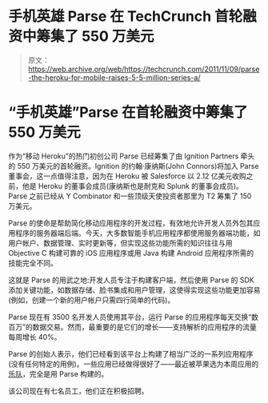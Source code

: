 # 手机英雄 Parse 在 TechCrunch 首轮融资中筹集了 550 万美元

> 原文：<https://web.archive.org/web/https://techcrunch.com/2011/11/09/parse-the-heroku-for-mobile-raises-5-5-million-series-a/>

# “手机英雄”Parse 在首轮融资中筹集了 550 万美元

作为“移动 Heroku”的热门初创公司 Parse 已经筹集了由 Ignition Partners 牵头的 550 万美元的首轮融资。Ignition 的约翰·康纳斯(John Connors)将加入 Parse 董事会，这一点值得注意，因为在 Heroku 被 Salesforce 以 2.12 亿美元收购之前，他是 Heroku 的董事会成员(康纳斯也是耐克和 Splunk 的董事会成员)。Parse 之前已经从 Y Combinator 和一些顶级天使投资者那里为 T2 筹集了 150 万美元。

Parse 的使命是帮助简化移动应用程序的开发过程，有效地允许开发人员外包其应用程序的服务器端后端。今天，大多数智能手机应用程序都使用服务器端功能，如用户帐户、数据管理、实时更新等，但实现这些功能所需的知识往往与用 Objective C 构建可靠的 iOS 应用程序或用 Java 构建 Android 应用程序所需的技能完全不同。

这就是 Parse 的用武之地:开发人员专注于构建客户端，然后使用 Parse 的 SDK 添加关键功能，如数据存储、脸书集成和用户管理，这使得实现这些功能更加容易(例如，创建一个新的用户帐户只需四行简单的代码)。

Parse 现在有 3500 名开发人员使用其平台，运行 Parse 的应用程序每天交换“数百万”的数据交易。然而，最重要的是它们的增长——支持解析的应用程序的流量每周增长 40%。

Parse 的创始人表示，他们已经看到该平台上构建了相当广泛的一系列应用程序(没有任何特定的用例)。一些应用已经做得很好了——最近被苹果选为本周应用的[乐队](https://web.archive.org/web/20221127014827/https://beta.techcrunch.com/2011/09/16/band-of-the-day-app/)，完全是用 Parse 构建的。

该公司现在有七名员工，他们正在积极招聘。